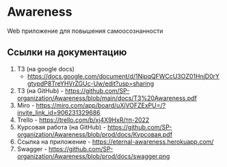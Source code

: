 # Awareness

Web приложение для повышения самоосознанности

## Ссылки на документацию

1. ТЗ (на google docs)
   - https://docs.google.com/document/d/1NipqQFWCcU3OZ01HnjD0rYgtypdP8TreYHVrZGUc-Uw/edit?usp=sharing
2. ТЗ (на GitHub) - https://github.com/SP-organization/Awareness/blob/main/docs/ТЗ%20Awareness.pdf
3. Miro - https://miro.com/app/board/uXjVOFZExPU=/?invite_link_id=906231329686
4. Trello - https://trello.com/b/xj4X9HxR/тп-2022
5. Курсовая работа (на GitHub) - https://github.com/SP-organization/Awareness/blob/prod/docs/Курсовая.pdf
6. Ссылка на приложение - https://eternal-awareness.herokuapp.com/
7. Swagger - https://github.com/SP-organization/Awareness/blob/prod/docs/swagger.png